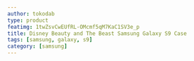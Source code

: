```yaml
---
author: tokodab
type: product
featimg: 1twZsvCwEUfRL-OMcmf5qM7KaC1SV3e_p
title: Disney Beauty and The Beast Samsung Galaxy S9 Case
tags: [samsung, galaxy, s9]
category: [samsung]
---
```

